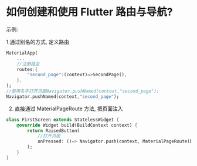 # 如何创建和使用 Flutter 路由与导航?

示例:

1.通过别名的方式, 定义路由

```dart
MaterialApp(
    ...
    //注册路由
    routes:{
        "second_page":(context)=>SecondPage(),
    },
);
//使用名字打开页面Navigator.pushNamed(context,"second_page");
Navigator.pushNamed(context,"second_page");
```

2. 直接通过 MaterialPageRoute 方法, 把页面注入

```dart
class FirstScreen extends StatelessWidget {
    @override Widget build(BuildContext context) {
        return RaisedButton(
            //打开页面
            onPressed: ()=> Navigator.push(context, MaterialPageRoute(builder: (context) => SecondScreen()));
        );
    }
}
```
